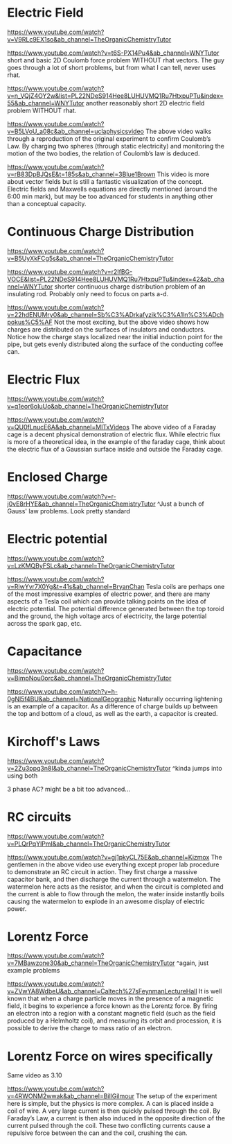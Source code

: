 
# Electric Field

https://www.youtube.com/watch?v=V9RLc9EX1so&ab_channel=TheOrganicChemistryTutor

https://www.youtube.com/watch?v=t6S-PX14Pu4&ab_channel=WNYTutor
short and basic 2D Coulomb force problem WITHOUT rhat vectors. The guy goes through a lot of short problems, but from what I can tell, never uses rhat.

https://www.youtube.com/watch?v=n_VQjZ4OY2w&list=PL22NDeS914Hee8LUHUVMQ1Ru7HtxpuPTu&index=55&ab_channel=WNYTutor
another reasonably short 2D electric field problem WITHOUT rhat.

https://www.youtube.com/watch?v=B5LVoU_a08c&ab_channel=uclaphysicsvideo
The above video walks through a reproduction of the original experiment to confirm Coulomb’s Law. By charging two spheres (through static electricity) and monitoring the motion of the two bodies, the relation of Coulomb’s law is deduced.

https://www.youtube.com/watch?v=rB83DpBJQsE&t=185s&ab_channel=3Blue1Brown
This video is more about vector fields but is still a fantastic visualization of the concept. Electric fields and Maxwells equations are directly mentioned (around the 6:00 min mark), but may be too advanced for students in anything other than a conceptual capacity. 

# Continuous Charge Distribution

https://www.youtube.com/watch?v=B5UyXkFCg5s&ab_channel=TheOrganicChemistryTutor

https://www.youtube.com/watch?v=r2IfBG-VOCE&list=PL22NDeS914Hee8LUHUVMQ1Ru7HtxpuPTu&index=42&ab_channel=WNYTutor
shorter continuous charge distribution problem of an insulating rod. Probably only need to focus on parts a-d.

https://www.youtube.com/watch?v=22hdENUMry0&ab_channel=Sb%C3%ADrkafyzik%C3%A1ln%C3%ADchpokus%C5%AF
Not the most exciting, but the above video shows how charges are distributed on the surfaces of insulators and conductors. Notice how the charge stays localized near the initial induction point for the pipe, but gets evenly distributed along the surface of the conducting coffee can. 
# Electric Flux

https://www.youtube.com/watch?v=q1eor6oIuUo&ab_channel=TheOrganicChemistryTutor

https://www.youtube.com/watch?v=QU0fLnucE6A&ab_channel=MITxVideos
The above video of a Faraday cage is a decent physical demonstration of electric flux. While electric flux is more of a theoretical idea, in the example of the faraday cage, think about the electric flux of a Gaussian surface inside and outside the Faraday cage.

# Enclosed Charge
https://www.youtube.com/watch?v=r-j0vE8rHYE&ab_channel=TheOrganicChemistryTutor
^Just a bunch of Gauss' law problems. Look pretty standard

# Electric potential
https://www.youtube.com/watch?v=LzKMQByFSLc&ab_channel=TheOrganicChemistryTutor

https://www.youtube.com/watch?v=RiwYvr7X0Yg&t=41s&ab_channel=BryanChan
Tesla coils are perhaps one of the most impressive examples of electric power, and there are many aspects of a Tesla coil which can provide talking points on the idea of electric potential. The potential difference generated between the top toroid and the ground, the high voltage arcs of electricity, the large potential across the spark gap, etc.

# Capacitance
https://www.youtube.com/watch?v=BimpNou0orc&ab_channel=TheOrganicChemistryTutor

https://www.youtube.com/watch?v=h-0gNl5f4BU&ab_channel=NationalGeographic
Naturally occurring lightening is an example of a capacitor. As a difference of charge builds up between the top and bottom of a cloud, as well as the earth, a capacitor is created. 

# Kirchoff's Laws
https://www.youtube.com/watch?v=2Zu3ppq3n8I&ab_channel=TheOrganicChemistryTutor
^kinda jumps into using both

3 phase AC? might be a bit too advanced...

# RC circuits
https://www.youtube.com/watch?v=PLQrPqYlPmI&ab_channel=TheOrganicChemistryTutor

https://www.youtube.com/watch?v=gj1pkyCL75E&ab_channel=Kizmox
The gentlemen in the above video use everything except proper lab procedure to demonstrate an RC circuit in action. They first charge a massive capacitor bank, and then discharge the current through a watermelon. The watermelon here acts as the resistor, and when the circuit is completed and the current is able to flow through the melon, the water inside instantly boils causing the watermelon to explode in an awesome display of electric power.

# Lorentz Force
https://www.youtube.com/watch?v=7MBawzone30&ab_channel=TheOrganicChemistryTutor
^again, just example problems

https://www.youtube.com/watch?v=ZVwYA8WdbeU&ab_channel=Caltech%27sFeynmanLectureHall
It is well known that when a charge particle moves in the presence of a magnetic field, it begins to experience a force known as the Lorentz force. By firing an electron into a region with a constant magnetic field (such as the field produced by a Helmholtz coil), and measuring its orbit and procession, it is possible to derive the charge to mass ratio of an electron.

# Lorentz Force on wires specifically

Same video as 3.10

https://www.youtube.com/watch?v=4RWONM2wwak&ab_channel=BillGilmour
The setup of the experiment here is simple, but the physics is more complex. A can is placed inside a coil of wire. A very large current is then quickly pulsed through the coil. By Faraday’s Law, a current is then also induced in the opposite direction of the current pulsed through the coil. These two conflicting currents cause a repulsive force between the can and the coil, crushing the can. 

